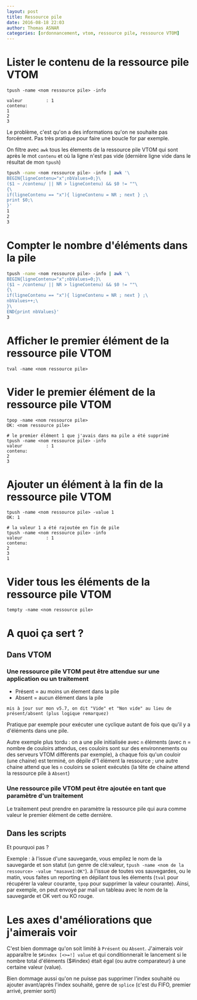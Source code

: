 ```yaml
---
layout: post
title: Ressource pile
date: 2016-08-18 22:03
author: Thomas ASNAR
categories: [ordonnancement, vtom, ressource pile, ressource VTOM]
---
```

# Lister le contenu de la ressource pile VTOM

`tpush -name <nom ressource pile> -info`

```
valeur         : 1
contenu:
1
2
3
```

Le problème, c'est qu'on a des informations qu'on ne souhaite pas forcément. Pas très pratique pour faire une boucle for par exemple.

On filtre avec `awk` tous les élements de la ressource pile VTOM qui sont après le mot `contenu` et où la ligne n'est pas vide (dernière ligne vide dans le résultat de mon `tpush`)

```bash
tpush -name <nom ressource pile> -info | awk '\
BEGIN{ligneContenu="x";nbValues=0;}\
($1 ~ /contenu/ || NR > ligneContenu) && $0 != ""\
{\
if(ligneContenu == "x"){ ligneContenu = NR ; next } ;\
print $0;\
}'
1
2
3
```

# Compter le nombre d'éléments dans la pile

```bash
tpush -name <nom ressource pile> -info | awk '\
BEGIN{ligneContenu="x";nbValues=0;}\
($1 ~ /contenu/ || NR > ligneContenu) && $0 != ""\
{\
if(ligneContenu == "x"){ ligneContenu = NR ; next } ;\
nbValues++;\
}\
END{print nbValues}'
3
```

# Afficher le premier élément de la ressource pile VTOM

`tval -name <nom ressource pile>`

# Vider le premier élément de la ressource pile VTOM

```
tpop -name <nom ressource pile>
OK: <nom ressource pile>

# le premier élément 1 que j'avais dans ma pile a été supprimé
tpush -name <nom ressource pile> -info
valeur         : 1
contenu:
2
3
```

# Ajouter un élément à la fin de la ressource pile VTOM

```
tpush -name <nom ressource pile> -value 1
OK: 1

# la valeur 1 a été rajoutée en fin de pile
tpush -name <nom ressource pile> -info
valeur         : 1
contenu:
2
3
1
```

# Vider tous les éléments de la ressource pile VTOM

`tempty -name <nom ressource pile>`

# A quoi ça sert ?

## Dans VTOM

### Une ressource pile VTOM peut être attendue sur une application ou un traitement

* Présent = au moins un élement dans la pile
* Absent = aucun élément dans la pile

`mis à jour sur mon v5.7, on dit "Vide" et "Non vide" au lieu de présent/absent (plus logique remarquez)`

Pratique par exemple pour exécuter une cyclique autant de fois que qu'il y a d'éléments dans une pile.

Autre exemple plus tordu : on a une pile initialisée avec `n` éléments (avec n = nombre de couloirs attendus, ces couloirs sont sur des environnements ou des serveurs VTOM différents par exemple), à chaque fois qu'un couloir (une chaine) est terminé, on dépile d'1 élément la ressource ; une autre chaine attend que les `n` couloirs se soient exécutés (la tête de chaine attend la ressource pile à `Absent`)

### Une ressource pile VTOM peut être ajoutée en tant que paramètre d'un traitement

Le traitement peut prendre en paramètre la ressource pile qui aura comme valeur le premier élément de cette dernière.

## Dans les scripts

Et pourquoi pas ?

Exemple : à l'issue d'une sauvegarde, vous empilez le nom de la sauvegarde et son statut (un genre de clé:valeur, `tpush -name <nom de la ressource> -value "masave1:OK"`). à l'issue de toutes vos sauvegardes, ou le matin, vous faites un reporting en dépilant tous les élements (`tval` pour récupérer la valeur courante, `tpop` pour supprimer la valeur courante). Ainsi, par exemple, on peut envoyé par mail un tableau avec le nom de la sauvegarde et OK vert ou KO rouge.

# Les axes d'améliorations que j'aimerais voir

C'est bien dommage qu'on soit limité à `Présent` ou `Absent`. J'aimerais voir apparaître le `$#index [<>=!] value` et qui conditionnerait le lancement si le nombre total d'éléments ($#index) était égal (ou autre comparateur) à une certaine valeur (value).

Bien dommage aussi qu'on ne puisse pas supprimer l'index souhaité ou ajouter avant/après l'index souhaité, genre de `splice` (c'est du FIFO, premier arrivé, premier sorti)
